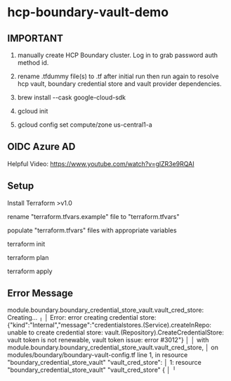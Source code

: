 # hcp-boundary-vault-demo

## IMPORTANT
1) manually create HCP Boundary cluster.  Log in to grab password auth method id.

2) rename .tfdummy file(s) to .tf after initial run then run again to resolve hcp vault, boundary credential store and vault provider dependencies.  

3) brew install --cask google-cloud-sdk

4) gcloud init

5) gcloud config set compute/zone us-central1-a

## OIDC Azure AD
Helpful Video: https://www.youtube.com/watch?v=glZR3e9RQAI

## Setup
Install Terraform >v1.0

rename "terraform.tfvars.example" file to "terraform.tfvars"

populate "terraform.tfvars" files with appropriate variables

terraform init

terraform plan

terraform apply

## Error Message

module.boundary.boundary_credential_store_vault.vault_cred_store: Creating...
╷
│ Error: error creating credential store: {"kind":"Internal","message":"credentialstores.(Service).createInRepo: unable to create credential store: vault.(Repository).CreateCredentialStore: vault token is not renewable, vault token issue: error #3012"}
│ 
│   with module.boundary.boundary_credential_store_vault.vault_cred_store,
│   on modules/boundary/boundary-vault-config.tf line 1, in resource "boundary_credential_store_vault" "vault_cred_store":
│    1: resource "boundary_credential_store_vault" "vault_cred_store" {
│ 
╵

